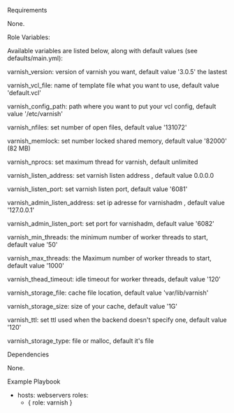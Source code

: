 Requirements

None.

Role Variables: 

Available variables are listed below, along with default values (see defaults/main.yml):

varnish_version: version of varnish you want, default value '3.0.5' the lastest

varnish_vcl_file: name of template file what you want to use, default value 'default.vcl' 

varnish_config_path: path where you want to put your vcl config, default value '/etc/varnish'

varnish_nfiles: set number of open files, default value '131072'

varnish_memlock: set number locked shared memory, default value '82000' (82 MB) 

varnish_nprocs: set maximum thread for varnish, default unlimited

varnish_listen_address: set varnish listen address , default value 0.0.0.0

varnish_listen_port: set varnish listen port, default value '6081'

varnish_admin_listen_address: set ip adresse for varnishadm , default value '127.0.0.1'

varnish_admin_listen_port: set port for varnishadm, default value '6082'

varnish_min_threads: the minimum number of worker threads to start, default value '50'

varnish_max_threads: the Maximum number of worker threads to start, default value '1000'

varnish_thead_timeout: idle timeout for worker threads, default value '120'

varnish_storage_file: cache file location, default value 'var/lib/varnish'

varnish_storage_size: size of your cache, default value '1G'

varnish_ttl: set ttl used when the backend doesn't specify one, default value '120' 

varnish_storage_type: file or malloc, default it's file

Dependencies

None.

Example Playbook

- hosts: webservers
  roles:
    - { role: varnish }
